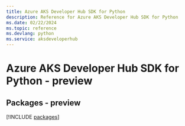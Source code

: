 ```yaml
---
title: Azure AKS Developer Hub SDK for Python
description: Reference for Azure AKS Developer Hub SDK for Python
ms.date: 02/22/2024
ms.topic: reference
ms.devlang: python
ms.service: aksdeveloperhub
---
```

# Azure AKS Developer Hub SDK for Python - preview
## Packages - preview
[!INCLUDE [packages](aks-developer-hub-index.md)]